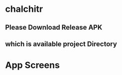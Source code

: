 # chalchitr


## Please Download Release APK
## which is available project Directory




# App Screens







